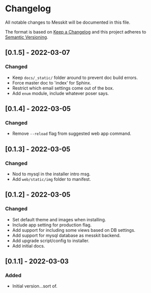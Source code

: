 
# Changelog
All notable changes to Messkit will be documented in this file.

The format is based on [Keep a Changelog](http://keepachangelog.com/en/1.0.0/)
and this project adheres to [Semantic Versioning](http://semver.org/spec/v2.0.0.html).

## [0.1.5] - 2022-03-07
### Changed
- Keep `docs/_static/` folder around to prevent doc build errors.
- Force master doc to 'index' for Sphinx.
- Restrict which email settings come out of the box.
- Add `enum` module, include whatever poser says.

## [0.1.4] - 2022-03-05
### Changed
- Remove `--reload` flag from suggested web app command.

## [0.1.3] - 2022-03-05
### Changed
- Nod to mysql in the installer intro msg.
- Add `web/static/img` folder to manifest.

## [0.1.2] - 2022-03-05
### Changed
- Set default theme and images when installing.
- Include app setting for production flag.
- Add support for including some views based on DB settings.
- Add support for mysql database as messkit backend.
- Add upgrade script/config to installer.
- Add initial docs.

## [0.1.1] - 2022-03-03
### Added
- Initial version...sort of.
